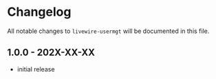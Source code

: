 # Changelog

All notable changes to `livewire-usermgt` will be documented in this file.

## 1.0.0 - 202X-XX-XX

- initial release
